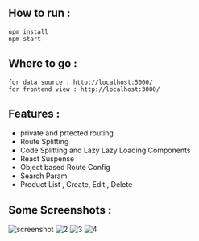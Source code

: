 
## How to run :

```
npm install
npm start
```

## Where to go :

```
for data source : http://localhost:5000/
for frontend view : http://localhost:3000/
```

## Features :

- private and prtected routing
- Route Splitting
- Code Splitting and Lazy Lazy Loading Components
- React Suspense
- Object based Route Config
- Search Param
- Product List , Create, Edit , Delete

## Some Screenshots :
![screenshot](https://user-images.githubusercontent.com/35952201/135722232-76b3e271-1f11-4a1b-aee1-ce217f5885c3.png)
![2](https://user-images.githubusercontent.com/35952201/135722233-4ad9d0af-3b93-4577-bafc-e0c5054fcac9.png)
![3](https://user-images.githubusercontent.com/35952201/135722236-5dd69aed-4d26-4e1e-a8cf-d183298b34bf.png)
![4](https://user-images.githubusercontent.com/35952201/135722238-0c4d4180-dffc-493f-b8fa-59de70ad4ed7.png)
